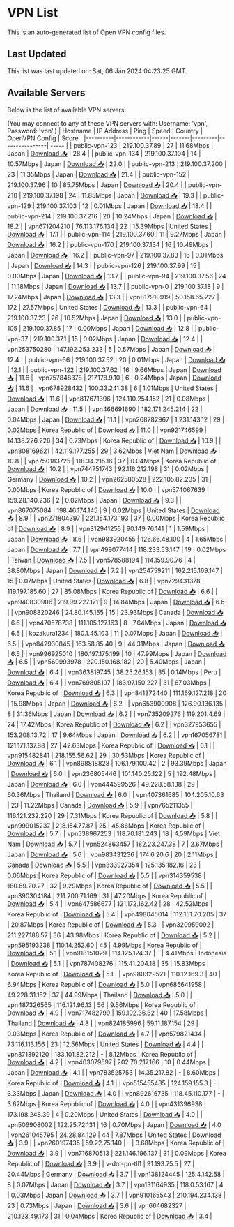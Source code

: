 # VPN List

This is an auto-generated list of Open VPN config files.

## Last Updated

This list was last updated on: Sat, 06 Jan 2024 04:23:25 GMT.

## Available Servers

Below is the list of available VPN servers:

(You may connect to any of these VPN servers with: Username: 'vpn', Password: 'vpn'.)
| Hostname | IP Address | Ping | Speed | Country | OpenVPN Config | Score |
|----------|------------|------|-------|---------|----------------| ----- |
| public-vpn-123 | 219.100.37.89 | 27 | 11.68Mbps | Japan | [Download 📥](./configs/server_0_JP.ovpn) | 28.4 |
| public-vpn-134 | 219.100.37.104 | 14 | 10.57Mbps | Japan | [Download 📥](./configs/server_1_JP.ovpn) | 22.0 |
| public-vpn-213 | 219.100.37.200 | 23 | 11.35Mbps | Japan | [Download 📥](./configs/server_2_JP.ovpn) | 21.4 |
| public-vpn-152 | 219.100.37.96 | 10 | 85.75Mbps | Japan | [Download 📥](./configs/server_3_JP.ovpn) | 20.4 |
| public-vpn-210 | 219.100.37.198 | 24 | 11.85Mbps | Japan | [Download 📥](./configs/server_4_JP.ovpn) | 19.3 |
| public-vpn-129 | 219.100.37.103 | 12 | 0.01Mbps | Japan | [Download 📥](./configs/server_5_JP.ovpn) | 18.4 |
| public-vpn-214 | 219.100.37.216 | 20 | 10.24Mbps | Japan | [Download 📥](./configs/server_6_JP.ovpn) | 18.2 |
| vpn671204210 | 76.113.176.134 | 22 | 15.39Mbps | United States | [Download 📥](./configs/server_7_US.ovpn) | 17.1 |
| public-vpn-114 | 219.100.37.60 | 11 | 9.27Mbps | Japan | [Download 📥](./configs/server_8_JP.ovpn) | 16.2 |
| public-vpn-170 | 219.100.37.134 | 16 | 10.49Mbps | Japan | [Download 📥](./configs/server_9_JP.ovpn) | 16.2 |
| public-vpn-97 | 219.100.37.83 | 16 | 0.01Mbps | Japan | [Download 📥](./configs/server_10_JP.ovpn) | 14.3 |
| public-vpn-126 | 219.100.37.99 | 15 | 0.00Mbps | Japan | [Download 📥](./configs/server_11_JP.ovpn) | 13.7 |
| public-vpn-94 | 219.100.37.56 | 24 | 11.18Mbps | Japan | [Download 📥](./configs/server_12_JP.ovpn) | 13.7 |
| public-vpn-0 | 219.100.37.18 | 9 | 17.24Mbps | Japan | [Download 📥](./configs/server_13_JP.ovpn) | 13.3 |
| vpn817910919 | 50.158.65.227 | 172 | 27.57Mbps | United States | [Download 📥](./configs/server_14_US.ovpn) | 13.3 |
| public-vpn-64 | 219.100.37.23 | 26 | 10.52Mbps | Japan | [Download 📥](./configs/server_15_JP.ovpn) | 13.0 |
| public-vpn-105 | 219.100.37.85 | 17 | 0.00Mbps | Japan | [Download 📥](./configs/server_16_JP.ovpn) | 12.8 |
| public-vpn-37 | 219.100.37.1 | 15 | 0.02Mbps | Japan | [Download 📥](./configs/server_17_JP.ovpn) | 12.4 |
| vpn253750280 | 147.192.253.233 | 5 | 0.57Mbps | Japan | [Download 📥](./configs/server_18_JP.ovpn) | 12.4 |
| public-vpn-66 | 219.100.37.52 | 20 | 0.01Mbps | Japan | [Download 📥](./configs/server_19_JP.ovpn) | 12.1 |
| public-vpn-122 | 219.100.37.62 | 16 | 9.66Mbps | Japan | [Download 📥](./configs/server_20_JP.ovpn) | 11.6 |
| vpn757848378 | 217.178.9.10 | 6 | 0.24Mbps | Japan | [Download 📥](./configs/server_21_JP.ovpn) | 11.6 |
| vpn678928432 | 100.33.241.38 | 6 | 1.01Mbps | United States | [Download 📥](./configs/server_22_US.ovpn) | 11.6 |
| vpn817671396 | 124.110.254.152 | 21 | 0.08Mbps | Japan | [Download 📥](./configs/server_23_JP.ovpn) | 11.5 |
| vpn466691690 | 182.171.245.214 | 22 | 0.04Mbps | Japan | [Download 📥](./configs/server_24_JP.ovpn) | 11.1 |
| vpn268782967 | 1.231.143.12 | 29 | 0.02Mbps | Korea Republic of | [Download 📥](./configs/server_25_KR.ovpn) | 11.0 |
| vpn921746599 | 14.138.226.226 | 34 | 0.73Mbps | Korea Republic of | [Download 📥](./configs/server_26_KR.ovpn) | 10.9 |
| vpn808169621 | 42.119.177.255 | 29 | 3.62Mbps | Viet Nam | [Download 📥](./configs/server_27_VN.ovpn) | 10.8 |
| vpn750183725 | 118.34.215.16 | 37 | 0.04Mbps | Korea Republic of | [Download 📥](./configs/server_28_KR.ovpn) | 10.2 |
| vpn744751743 | 92.116.212.198 | 31 | 0.02Mbps | Germany | [Download 📥](./configs/server_29_DE.ovpn) | 10.2 |
| vpn262580528 | 222.105.82.235 | 31 | 0.00Mbps | Korea Republic of | [Download 📥](./configs/server_30_KR.ovpn) | 10.0 |
| vpn574067639 | 159.28.140.236 | 2 | 0.02Mbps | Japan | [Download 📥](./configs/server_31_JP.ovpn) | 9.3 |
| vpn867075084 | 198.46.174.145 | 9 | 0.02Mbps | United States | [Download 📥](./configs/server_32_US.ovpn) | 8.9 |
| vpn271804397 | 221.154.173.193 | 37 | 0.00Mbps | Korea Republic of | [Download 📥](./configs/server_33_KR.ovpn) | 8.9 |
| vpn312941255 | 90.149.76.141 | 1 | 1.59Mbps | Japan | [Download 📥](./configs/server_34_JP.ovpn) | 8.6 |
| vpn983920455 | 126.66.48.100 | 4 | 1.65Mbps | Japan | [Download 📥](./configs/server_35_JP.ovpn) | 7.7 |
| vpn499077414 | 118.233.53.147 | 19 | 0.02Mbps | Taiwan | [Download 📥](./configs/server_36_TW.ovpn) | 7.5 |
| vpn578588194 | 114.159.90.76 | 4 | 38.80Mbps | Japan | [Download 📥](./configs/server_37_JP.ovpn) | 7.2 |
| vpn254759211 | 162.215.169.147 | 15 | 0.07Mbps | United States | [Download 📥](./configs/server_38_US.ovpn) | 6.8 |
| vpn729431378 | 119.197.185.60 | 27 | 85.08Mbps | Korea Republic of | [Download 📥](./configs/server_39_KR.ovpn) | 6.6 |
| vpn940830906 | 219.99.227.171 | 9 | 14.84Mbps | Japan | [Download 📥](./configs/server_40_JP.ovpn) | 6.6 |
| vpn908820246 | 24.80.145.155 | 15 | 23.93Mbps | Canada | [Download 📥](./configs/server_41_CA.ovpn) | 6.6 |
| vpn470578738 | 111.105.127.163 | 8 | 7.64Mbps | Japan | [Download 📥](./configs/server_42_JP.ovpn) | 6.5 |
| kozakura1234 | 180.1.45.103 | 11 | 0.07Mbps | Japan | [Download 📥](./configs/server_43_JP.ovpn) | 6.5 |
| vpn842930845 | 163.58.85.40 | 9 | 44.31Mbps | Japan | [Download 📥](./configs/server_44_JP.ovpn) | 6.5 |
| vpn996925010 | 180.197.175.199 | 10 | 47.99Mbps | Japan | [Download 📥](./configs/server_45_JP.ovpn) | 6.5 |
| vpn560993978 | 220.150.168.182 | 20 | 5.40Mbps | Japan | [Download 📥](./configs/server_46_JP.ovpn) | 6.4 |
| vpn363819745 | 38.25.26.153 | 35 | 0.14Mbps | Peru | [Download 📥](./configs/server_47_PE.ovpn) | 6.4 |
| vpn769805197 | 183.97.150.227 | 31 | 67.03Mbps | Korea Republic of | [Download 📥](./configs/server_48_KR.ovpn) | 6.3 |
| vpn841372440 | 111.169.127.218 | 20 | 15.98Mbps | Japan | [Download 📥](./configs/server_49_JP.ovpn) | 6.2 |
| vpn653900908 | 126.90.136.135 | 8 | 31.36Mbps | Japan | [Download 📥](./configs/server_50_JP.ovpn) | 6.2 |
| vpn735209276 | 119.201.4.69 | 24 | 17.42Mbps | Korea Republic of | [Download 📥](./configs/server_51_KR.ovpn) | 6.2 |
| vpn327953655 | 153.208.13.72 | 17 | 9.64Mbps | Japan | [Download 📥](./configs/server_52_JP.ovpn) | 6.2 |
| vpn167056781 | 121.171.137.88 | 27 | 42.63Mbps | Korea Republic of | [Download 📥](./configs/server_53_KR.ovpn) | 6.1 |
| vpn915482841 | 218.155.56.62 | 29 | 30.53Mbps | Korea Republic of | [Download 📥](./configs/server_54_KR.ovpn) | 6.1 |
| vpn898818828 | 106.179.100.42 | 2 | 93.39Mbps | Japan | [Download 📥](./configs/server_55_JP.ovpn) | 6.0 |
| vpn236805446 | 101.140.25.122 | 5 | 192.48Mbps | Japan | [Download 📥](./configs/server_56_JP.ovpn) | 6.0 |
| vpn444599526 | 49.228.58.138 | 29 | 60.36Mbps | Thailand | [Download 📥](./configs/server_57_TH.ovpn) | 6.0 |
| vpn407361685 | 104.205.10.63 | 23 | 11.22Mbps | Canada | [Download 📥](./configs/server_58_CA.ovpn) | 5.9 |
| vpn765211355 | 116.121.232.220 | 29 | 7.31Mbps | Korea Republic of | [Download 📥](./configs/server_59_KR.ovpn) | 5.8 |
| vpn999015237 | 218.154.77.87 | 25 | 45.86Mbps | Korea Republic of | [Download 📥](./configs/server_60_KR.ovpn) | 5.7 |
| vpn538967253 | 118.70.181.243 | 18 | 4.59Mbps | Viet Nam | [Download 📥](./configs/server_61_VN.ovpn) | 5.7 |
| vpn524863457 | 182.23.247.38 | 7 | 2.67Mbps | Japan | [Download 📥](./configs/server_62_JP.ovpn) | 5.6 |
| vpn983431236 | 174.6.20.6 | 20 | 2.11Mbps | Canada | [Download 📥](./configs/server_63_CA.ovpn) | 5.5 |
| vpn333927354 | 125.135.182.16 | 23 | 0.06Mbps | Korea Republic of | [Download 📥](./configs/server_64_KR.ovpn) | 5.5 |
| vpn314359538 | 180.69.20.27 | 32 | 9.29Mbps | Korea Republic of | [Download 📥](./configs/server_65_KR.ovpn) | 5.5 |
| vpn390304184 | 211.200.71.169 | 31 | 47.20Mbps | Korea Republic of | [Download 📥](./configs/server_66_KR.ovpn) | 5.4 |
| vpn647586677 | 121.172.162.42 | 28 | 42.52Mbps | Korea Republic of | [Download 📥](./configs/server_67_KR.ovpn) | 5.4 |
| vpn498045014 | 112.151.70.205 | 37 | 20.87Mbps | Korea Republic of | [Download 📥](./configs/server_68_KR.ovpn) | 5.3 |
| vpn320959092 | 211.227.188.57 | 36 | 43.98Mbps | Korea Republic of | [Download 📥](./configs/server_69_KR.ovpn) | 5.2 |
| vpn595193238 | 110.14.252.60 | 45 | 4.99Mbps | Korea Republic of | [Download 📥](./configs/server_70_KR.ovpn) | 5.1 |
| vpn918151029 | 114.125.124.37 | - | 4.41Mbps | Indonesia | [Download 📥](./configs/server_71_ID.ovpn) | 5.1 |
| vpn787408276 | 115.41.204.18 | 35 | 15.83Mbps | Korea Republic of | [Download 📥](./configs/server_72_KR.ovpn) | 5.1 |
| vpn980329521 | 110.12.169.3 | 40 | 6.94Mbps | Korea Republic of | [Download 📥](./configs/server_73_KR.ovpn) | 5.0 |
| vpn685641958 | 49.228.31.152 | 37 | 44.99Mbps | Thailand | [Download 📥](./configs/server_74_TH.ovpn) | 5.0 |
| vpn487326565 | 116.121.96.13 | 56 | 9.56Mbps | Korea Republic of | [Download 📥](./configs/server_75_KR.ovpn) | 4.9 |
| vpn717482799 | 159.192.36.32 | 40 | 17.58Mbps | Thailand | [Download 📥](./configs/server_76_TH.ovpn) | 4.8 |
| vpn824185996 | 59.11.187.154 | 29 | 0.03Mbps | Korea Republic of | [Download 📥](./configs/server_77_KR.ovpn) | 4.7 |
| vpn579821434 | 73.116.113.156 | 23 | 12.56Mbps | United States | [Download 📥](./configs/server_78_US.ovpn) | 4.4 |
| vpn371392120 | 183.101.82.212 | - | 8.12Mbps | Korea Republic of | [Download 📥](./configs/server_79_KR.ovpn) | 4.2 |
| vpn403079597 | 202.70.217.166 | 10 | 0.44Mbps | Japan | [Download 📥](./configs/server_80_JP.ovpn) | 4.1 |
| vpn783525753 | 14.35.217.82 | - | 8.60Mbps | Korea Republic of | [Download 📥](./configs/server_81_KR.ovpn) | 4.1 |
| vpn515455485 | 124.159.155.3 | - | 3.33Mbps | Japan | [Download 📥](./configs/server_82_JP.ovpn) | 4.0 |
| vpn892616735 | 118.45.110.177 | - | 3.62Mbps | Korea Republic of | [Download 📥](./configs/server_83_KR.ovpn) | 4.0 |
| vpn431396938 | 173.198.248.39 | 4 | 0.20Mbps | United States | [Download 📥](./configs/server_84_US.ovpn) | 4.0 |
| vpn506908002 | 122.25.72.131 | 16 | 0.70Mbps | Japan | [Download 📥](./configs/server_85_JP.ovpn) | 4.0 |
| vpn261045795 | 24.28.84.129 | 44 | 7.87Mbps | United States | [Download 📥](./configs/server_86_US.ovpn) | 3.9 |
| vpn260197435 | 59.22.75.140 | - | 3.68Mbps | Korea Republic of | [Download 📥](./configs/server_87_KR.ovpn) | 3.9 |
| vpn716870513 | 221.146.196.137 | 31 | 0.09Mbps | Korea Republic of | [Download 📥](./configs/server_88_KR.ovpn) | 3.9 |
| v-dot-pn-tll1 | 91.193.75.5 | 27 | 20.44Mbps | Germany | [Download 📥](./configs/server_89_DE.ovpn) | 3.7 |
| vpn138124445 | 125.4.142.58 | 8 | 0.07Mbps | Japan | [Download 📥](./configs/server_90_JP.ovpn) | 3.7 |
| vpn131164935 | 118.0.53.167 | 4 | 0.03Mbps | Japan | [Download 📥](./configs/server_91_JP.ovpn) | 3.7 |
| vpn910165543 | 210.194.234.138 | 23 | 0.73Mbps | Japan | [Download 📥](./configs/server_92_JP.ovpn) | 3.6 |
| vpn664682327 | 210.123.49.173 | 31 | 0.04Mbps | Korea Republic of | [Download 📥](./configs/server_93_KR.ovpn) | 3.4 |
